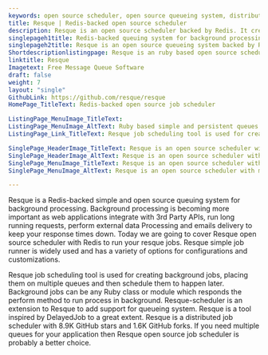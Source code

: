 ```yaml
---
keywords: open source scheduler, open source queueing system, distributed job scheduler, open source job scheduler, run process in background, job scheduling tool
title: Resque | Redis-backed open source scheduler
description: Resque is an open source scheduler backed by Redis. It creates background jobs, places them on multiple queues and then process later on open source queueing system
singlepageh1title: Redis-backed queuing system for background processing tool.
singlepageh2title: Resque is an open source queueing system backed by Redis. It creates background jobs, places them on multiple queues and then schedule jobs to process later.
Shortdescriptionlistingpage: Resque is an ruby based open source scheduler. Resque distributed job scheduler is used for creating background jobs using Redis, placing them on multiple queues and then schedule them later.
linktitle: Resque
Imagetext: Free Message Queue Software
draft: false
weight: 7
layout: "single"
GithubLink: https://github.com/resque/resque
HomePage_TitleText: Redis-backed open source job scheduler

ListingPage_MenuImage_TitleText: 
ListingPage_MenuImage_AltText: Ruby based simple and persistent queues open source cron scheduler.
ListingPage_Link_TitleText: Resque job scheduling tool is used for creating background jobs on linux

SinglePage_HeaderImage_TitleText: Resque is an open source scheduler with multiple queues support
SinglePage_HeaderImage_AltText: Resque is an open source scheduler with multiple queues support
SinglePage_MenuImage_TitleText: Resque is an open source scheduler with multiple queues support
SinglePage_MenuImage_AltText: Resque is an open source scheduler with multiple queues support

---
```


Resque is a Redis-backed simple and open source queuing system for background processing. Background processing is becoming more important as web applications integrate with 3rd Party APIs, run long running requests, perform external data Processing and emails delivery to keep your response times down. Today we are going to cover Resque open source scheduler with Redis to run your resque jobs.  Resque simple job runner is widely used and has a variety of options for configurations and customizations.

Resque job scheduling tool is used for creating background jobs, placing them on multiple queues and then schedule them to happen later. Background jobs can be any Ruby class or module which responds the perform method to run process in background. Resque-scheduler is an extension to Resque to add support for queueing system. Resque is a tool inspired by DelayedJob to a great extent.  Resque is a distributed job scheduler with 8.9K GitHub stars and 1.6K GitHub forks. If you need multiple queues for your application then Resque open source job scheduler is probably a better choice.